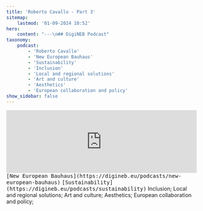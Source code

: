```yaml
---
title: 'Roberto Cavallo - Part 3'
sitemap:
    lastmod: '01-09-2024 10:52'
hero:
    content: "---\n## DigiNEB Podcast"
taxonomy:
    podcast:
        - 'Roberto Cavallo'
        - 'New European Bauhaus'
        - 'Sustainability'
        - 'Inclusion'
        - 'Local and regional solutions'
        - 'Art and culture'
        - 'Aesthetics'
        - 'European collaboration and policy'
show_sidebar: false
---
```


<iframe width="100%" height="166" scrolling="no" frameborder="no" allow="autoplay" src="https://w.soundcloud.com/player/?url=https%3A//api.soundcloud.com/tracks/1908135473&color=%234b4815&auto_play=false&hide_related=false&show_comments=true&show_user=true&show_reposts=false&show_teaser=false"></iframe>
<kbd>[New European Bauhaus](https://digineb.eu/podcasts/new-european-bauhaus)</kbd>
<kbd>[Sustainability](https://digineb.eu/podcasts/sustainability)</kbd>
Inclusion;
Local and regional solutions;
Art and culture;
Aesthetics;
European collaboration and policy;